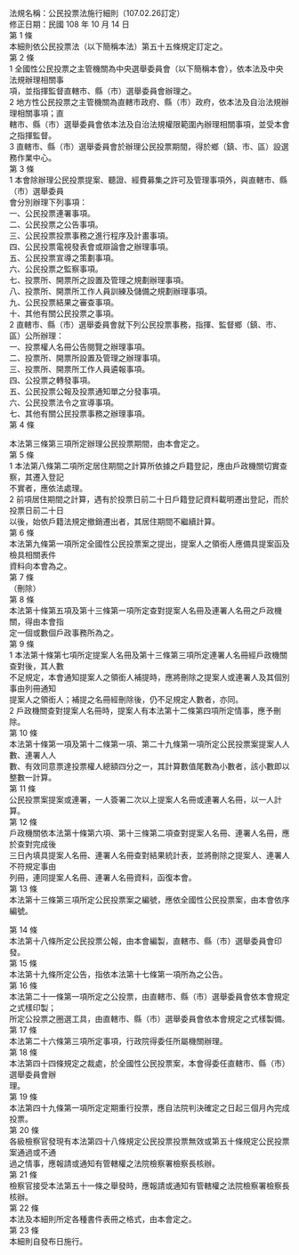 法規名稱：公民投票法施行細則（107.02.26訂定）  
修正日期：民國 108 年 10 月 14 日  
第 1 條  
本細則依公民投票法（以下簡稱本法）第五十五條規定訂定之。  
第 2 條  
1 全國性公民投票之主管機關為中央選舉委員會（以下簡稱本會），依本法及中央法規辦理相關事  
項，並指揮監督直轄市、縣（市）選舉委員會辦理之。  
2 地方性公民投票之主管機關為直轄市政府、縣（市）政府，依本法及自治法規辦理相關事項；直  
轄市、縣（市）選舉委員會依本法及自治法規權限範圍內辦理相關事項，並受本會之指揮監督。  
3 直轄市、縣（市）選舉委員會於辦理公民投票期間，得於鄉（鎮、市、區）設選務作業中心。  
第 3 條  
1 本會除辦理公民投票提案、聽證、經費募集之許可及管理事項外，與直轄市、縣（市）選舉委員  
會分別辦理下列事項：  
一、公民投票連署事項。  
二、公民投票之公告事項。  
三、公民投票投票事務之進行程序及計畫事項。  
四、公民投票電視發表會或辯論會之辦理事項。  
五、公民投票宣導之策劃事項。  
六、公民投票之監察事項。  
七、投票所、開票所之設置及管理之規劃辦理事項。  
八、投票所、開票所工作人員訓練及儲備之規劃辦理事項。  
九、公民投票結果之審查事項。  
十、其他有關公民投票之事項。  
2 直轄市、縣（市）選舉委員會就下列公民投票事務，指揮、監督鄉（鎮、市、區）公所辦理：  
一、投票權人名冊公告閱覽之辦理事項。  
二、投票所、開票所設置及管理之辦理事項。  
三、投票所、開票所工作人員遴報事項。  
四、公投票之轉發事項。  
五、公民投票公報及投票通知單之分發事項。  
六、公民投票法令之宣導事項。  
七、其他有關公民投票事務之辦理事項。  
第 4 條  


本法第三條第三項所定辦理公民投票期間，由本會定之。  
第 5 條  
1 本法第八條第二項所定居住期間之計算所依據之戶籍登記，應由戶政機關切實查察，其遷入登記  
不實者，應依法處理。  
2 前項居住期間之計算，遇有於投票日前二十日戶籍登記資料載明遷出登記，而於投票日前二十日  
以後，始依戶籍法規定撤銷遷出者，其居住期間不繼續計算。  
第 6 條  
本法第九條第一項所定全國性公民投票案之提出，提案人之領銜人應備具提案函及檢具相關表件  
資料向本會為之。  
第 7 條  
（刪除）  
第 8 條  
本法第十條第五項及第十三條第一項所定查對提案人名冊及連署人名冊之戶政機關，得由本會指  
定一個或數個戶政事務所為之。  
第 9 條  
1 本法第十條第七項所定提案人名冊及第十三條第三項所定連署人名冊經戶政機關查對後，其人數  
不足規定，本會通知提案人之領銜人補提時，應將刪除之提案人或連署人及其個別事由列冊通知  
提案人之領銜人；補提之名冊經刪除後，仍不足規定人數者，亦同。  
2 戶政機關查對提案人名冊時，提案人有本法第十二條第四項所定情事，應予刪除。  
第 10 條  
本法第十條第一項及第十二條第一項、第二十九條第一項所定公民投票案提案人人數、連署人人  
數、有效同意票達投票權人總額四分之一，其計算數值尾數為小數者，該小數即以整數一計算。  
第 11 條  
公民投票案提案或連署，一人簽署二次以上提案人名冊或連署人名冊，以一人計算。  
第 12 條  
戶政機關依本法第十條第六項、第十三條第二項查對提案人名冊、連署人名冊，應於查對完成後  
三日內填具提案人名冊、連署人名冊查對結果統計表，並將刪除之提案人、連署人不符規定事由  
列冊，連同提案人名冊、連署人名冊資料，函復本會。  
第 13 條  
本法第十三條第三項所定公民投票案之編號，應依全國性公民投票案，由本會依序編號。  


第 14 條  
本法第十八條所定公民投票公報，由本會編製，直轄市、縣（市）選舉委員會印發。  
第 15 條  
本法第十九條所定公告，指依本法第十七條第一項所為之公告。  
第 16 條  
本法第二十一條第一項所定之公投票，由直轄市、縣（市）選舉委員會依本會規定之式樣印製；  
所定公投票之圈選工具，由直轄市、縣（市）選舉委員會依本會規定之式樣製備。  
第 17 條  
本法第二十六條第三項所定事項，行政院得委任所屬機關辦理。  
第 18 條  
本法第四十四條規定之裁處，於全國性公民投票案，本會得委任直轄市、縣（市）選舉委員會辦  
理。  
第 19 條  
本法第四十九條第一項所定定期重行投票，應自法院判決確定之日起三個月內完成投票。  
第 20 條  
各級檢察官發現有本法第四十八條規定公民投票投票無效或第五十條規定公民投票案通過或不通  
過之情事，應報請或通知有管轄權之法院檢察署檢察長核辦。  
第 21 條  
檢察官接受本法第五十一條之舉發時，應報請或通知有管轄權之法院檢察署檢察長核辦。  
第 22 條  
本法及本細則所定各種書件表冊之格式，由本會定之。  
第 23 條  
本細則自發布日施行。  


